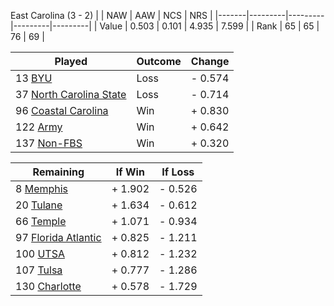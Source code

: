 East Carolina (3 - 2)
|       |   NAW   |   AAW   |   NCS   |   NRS   |
|-------|---------|---------|---------|---------|
| Value |   0.503 |   0.101 |   4.935 |   7.599 |
| Rank  |      65 |      65 |      76 |      69 |

| Played                    | Outcome    |  Change  |
|---------------------------|------------|----------|
|  13 [BYU                   ](BYU)| Loss       | -  0.574 |
|  37 [North Carolina State  ](NorthCarolinaState)| Loss       | -  0.714 |
|  96 [Coastal Carolina      ](CoastalCarolina)| Win        | +  0.830 |
| 122 [Army                  ](Army)| Win        | +  0.642 |
| 137 [Non-FBS               ](NonFBS)| Win        | +  0.320 |

| Remaining                 |  If Win  |  If Loss |
|---------------------------|----------|----------|
|   8 [Memphis               ](Memphis)| +  1.902 | -  0.526 |
|  20 [Tulane                ](Tulane)| +  1.634 | -  0.612 |
|  66 [Temple                ](Temple)| +  1.071 | -  0.934 |
|  97 [Florida Atlantic      ](FloridaAtlantic)| +  0.825 | -  1.211 |
| 100 [UTSA                  ](UTSA)| +  0.812 | -  1.232 |
| 107 [Tulsa                 ](Tulsa)| +  0.777 | -  1.286 |
| 130 [Charlotte             ](Charlotte)| +  0.578 | -  1.729 |

